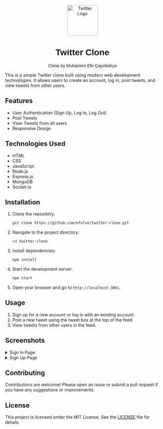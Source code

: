<div align="center">
  <img src="https://github.com/user-attachments/assets/3deb95d1-ab39-4da0-a518-a6a2e2319121" alt="Twitter Logo" width="100">
  <h1 style="font-family: 'Arial', sans-serif;">Twitter Clone</h1>
  <p style="font-family: 'Arial', sans-serif;">Clone by <bold>Muharrem Efe Çayırbahçe</bold></p>
</div>

This is a simple Twitter clone built using modern web development technologies. It allows users to create an account, log in, post tweets, and view tweets from other users.

## Features

- User Authentication (Sign Up, Log In, Log Out)
- Post Tweets
- View Tweets from all users
- Responsive Design

## Technologies Used

- HTML
- CSS
- JavaScript
- Node.js
- Express.js
- MongoDB
- Socket.io

## Installation

1. Clone the repository:
   ```bash
   git clone https://github.com/efxlve/twitter-clone.git
   ```
2. Navigate to the project directory:
   ```bash
   cd twitter-clone
   ```
3. Install dependencies:
   ```bash
   npm install
   ```

4. Start the development server:
   ```bash
   npm start
   ```

5. Open your browser and go to `http://localhost:3001`.

## Usage

1. Sign up for a new account or log in with an existing account.
2. Post a new tweet using the tweet box at the top of the feed.
3. View tweets from other users in the feed.

## Screenshots

<details>
  <summary>Sign In Page</summary>
  <img src="https://github.com/user-attachments/assets/109eb776-e53f-488b-b5cf-9dcf8a858076" alt="Sign In Page">
</details>

<details>
  <summary>Sign Up Page</summary>
  <img src="https://github.com/user-attachments/assets/57fe4377-a1b9-4214-9a91-fc18e3d356fa" alt="Sign Up Page">
</details>

## Contributing

Contributions are welcome! Please open an issue or submit a pull request if you have any suggestions or improvements.

## License

This project is licensed under the MIT License. See the [LICENSE](LICENSE) file for details.